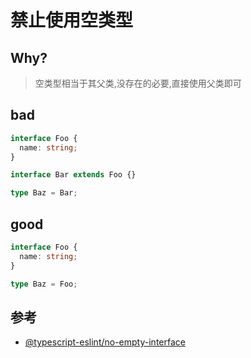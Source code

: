 # 禁止使用空类型

## Why?

> 空类型相当于其父类,没存在的必要,直接使用父类即可

## bad

```ts
interface Foo {
  name: string;
}

interface Bar extends Foo {}

type Baz = Bar;
```

## good

```ts
interface Foo {
  name: string;
}

type Baz = Foo;
```

## 参考

- [@typescript-eslint/no-empty-interface](https://typescript-eslint.io/rules/no-empty-interface)
